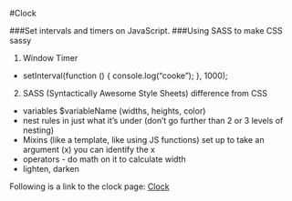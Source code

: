 #Clock

###Set intervals and timers on JavaScript.
###Using SASS to make CSS sassy

1. Window Timer
  * setInterval(function () { console.log(“cooke”); }, 1000);

2. SASS (Syntactically Awesome Style Sheets) difference from CSS
  * variables  $variableName (widths, heights, color)
  * nest rules in just what it’s under (don’t go further than 2 or 3 levels of nesting)
  * Mixins (like a template, like using JS functions) set up to take an argument (x) you can identify the x
  * operators - do math on it to calculate width
  * lighten, darken


Following is a link to the clock page:
[Clock](https://eunheh.github.io/clock/)
